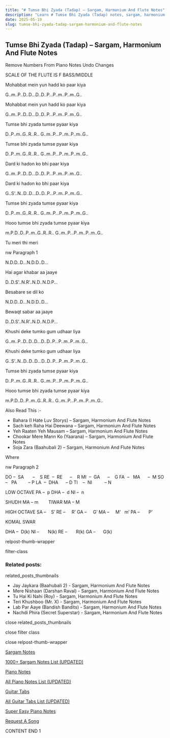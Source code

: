 ```yaml
---
title: "# Tumse Bhi Zyada (Tadap) – Sargam, Harmonium And Flute Notes"
description: "Learn # Tumse Bhi Zyada (Tadap) notes, sargam, harmonium notations and flute notes. Easy step-by-step tutorial for beginners."
date: 2025-05-19
slug: tumse-bhi-zyada-tadap-sargam-harmonium-and-flute-notes
---
```


## Tumse Bhi Zyada (Tadap) – Sargam, Harmonium And Flute Notes

Remove Numbers From Piano Notes
Undo Changes

SCALE OF THE FLUTE IS F BASS/MIDDLE

Mohabbat mein yun hadd ko paar kiya

G..m..P..D..D…D..D..P…P..m..P..m..G..

Mohabbat mein yun hadd ko paar kiya

G..m..P..D..D…D..D..P…P..m..P..m..G..

Tumse bhi zyada tumse pyaar kiya

D..P..m..G..R..R.. G..m..P…P..m..P..m..G..

Tumse bhi zyada tumse pyaar kiya

D..P..m..G..R..R.. G..m..P…P..m..P..m..G..

Dard ki hadon ko bhi paar kiya

G..m..P..D..D…D..D..P…P..m..P..m..G..

Dard ki hadon ko bhi paar kiya

G..S’..N..D..D…D..D..P…P..m..P..m..G..

Tumse bhi zyada tumse pyaar kiya

D..P..m..G..R..R.. G..m..P…P..m..P..m..G..

Hooo tumse bhi zyada tumse pyaar kiya

m.P.D..D..P..m..G..R..R.. G..m..P…P..m..P..m..G..

Tu meri thi meri

nw Paragraph 1

N.D.D..D…N.D.D..D…

Hai agar khabar aa jaaye

D..D.S’..N.R’..N.D..N.D.P…

Besabare se dil ko

N.D.D..D…N.D.D..D…

Bewaqt sabar aa jaaye

D..D.S’..N.R’..N.D..N.D.P…

Khushi deke tumko gum udhaar liya

G..m..P..D..D..D…D..D..P…P..m..P..m..G..

Khushi deke tumko gum udhaar liya

G..S’..N..D..D..D…D..D..P…P..m..P..m..G..

Tumse bhi zyada tumse pyaar kiya

D..P..m..G..R..R.. G..m..P…P..m..P..m..G..

Hooo tumse bhi zyada tumse pyaar kiya

m.P.D..D..P..m..G..R..R.. G..m..P…P..m..P..m..G..

Also Read This :-

* Bahara (I Hate Luv Storys) – Sargam, Harmonium And Flute Notes
* Sach keh Raha Hai Deewana – Sargam, Harmonium And Flute Notes
* Yeh Raaten Yeh Mausam – Sargam, Harmonium And Flute Notes
* Chookar Mere Mann Ko (Yaarana) – Sargam, Harmonium And Flute Notes
* Soja Zara (Baahubali 2) – Sargam, Harmonium And Flute Notes

Where

nw Paragraph 2

DO –  SA       –    S
RE  –  RE      –    R
MI  –  GA      –    G
FA  –   MA      –  M
SO  –   PA         – P
LA  –  DHA      – D
TI    –  NI          – N

LOW OCTAVE
PA –  p
DHA –  d
NI –  n

SHUDH MA – m        TIWAR MA – M

HIGH OCTAVE
SA –    S’
RE –     R’
GA –     G’
MA –     M’   m’
PA –       P’

KOMAL SWAR

DHA –  D(k)
NI –       N(k)
RE –       R(k)
GA –      G(k)

relpost-thumb-wrapper

filter-class

### Related posts:

related_posts_thumbnails

* Jay Jaykara (Baahubali 2) - Sargam, Harmonium And Flute Notes
* Mere Nishaan (Darshan Raval) - Sargam, Harmonium And Flute Notes
* Tu Hai Ki Nahi (Roy) - Sargam, Harmonium And Flute Notes
* Teri Khushboo (Mr. X) - Sargam, Harmonium And Flute Notes
* Lab Par Aaye (Bandish Bandits) - Sargam, Harmonium And Flute Notes
* Nachdi Phira (Secret Superstar) - Sargam, Harmonium And Flute Notes

close related_posts_thumbnails

close filter class

close relpost-thumb-wrapper

[Sargam Notes](/sargam-notes.html)

[1000+ Sargam Notes List (UPDATED)](/all-songs-list-sargam-notes.html)

[Piano Notes](/piano-notes.html)

[All Piano Notes List (UPDATED)](/all-songs-list-piano-notes.html)

[Guitar Tabs](/guitar-tabs.html)

[All Guitar Tabs List (UPDATED)](/all-songs-list-guitar-tabs.html)

[Super Easy Piano Notes](https://studywall.in/)

[Request A Song](/request-a-song.html)

CONTENT END 1

